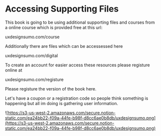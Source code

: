 # Accessing Supporting Files

This book is going to be using additional supporting files and courses from a online course which is provided free at this url:

uxdesignsumo.com/course

Additionally there are files which can be accessessed here

uxdesignsumo.com/digital

To create an account for easier access these resources please registure online at 

uxdesignsumo.com/registure

Please registure the version of the book here.

Let's have a coupon or a registration code so people think something is happening but all im doing is gathering user information.

![https://s3-us-west-2.amazonaws.com/secure.notion-static.com/ea24bb22-f09a-44fe-b98f-d8cc6ae0b8db/uxdesignsumo.png](https://s3-us-west-2.amazonaws.com/secure.notion-static.com/ea24bb22-f09a-44fe-b98f-d8cc6ae0b8db/uxdesignsumo.png)